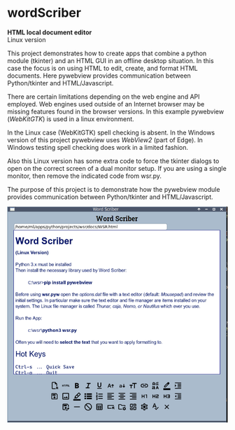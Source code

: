 # wordScriber

__HTML local document editor__  
Linux version

This project demonstrates how to create apps that 
combine a python module (tkinter) and an HTML GUI 
in an offline desktop situation. In this case the 
focus is on using HTML to edit, create, and format
HTML documents. Here pywebview provides communication between
Python/tkinter and HTML/Javascript.

There are certain limitations depending on the web engine
and API employed. Web engines used outside of an Internet 
browser may be missing features found in the browser versions.
In this example pywebview (_WebKitGTK_) is used in a linux environment.

In the Linux case (WebKitGTK) spell checking is absent. 
In the Windows version of this project pywebview
uses _WebView2_ (part of Edge). In Windows testing
spell checking does work in a limited fashion. 

Also this Linux version has some extra code 
to force the tkinter dialogs to open on the correct screen
of a dual monitor setup. If you are using a single monitor, 
then remove the indicated code from wsr.py.

The purpose of this project is to demonstrate how the pywebview module 
provides communication between Python/tkinter and HTML/Javascript.


![alttext](images/wsr_git.png "wordScriber")

